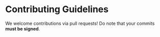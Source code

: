 # Contributing Guidelines

We welcome contributions via pull requests! Do note that your commits **must be signed**.